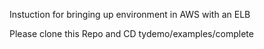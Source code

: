Instuction for bringing up environment in AWS with an ELB 

Please clone this Repo and CD tydemo/examples/complete


